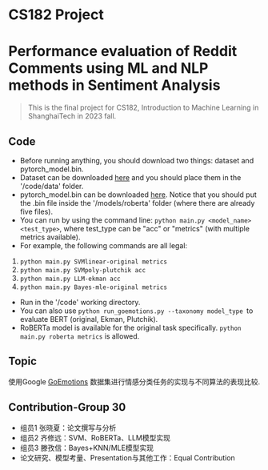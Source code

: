 # CS182 Project
# Performance evaluation of Reddit Comments using ML and NLP methods in Sentiment Analysis
> This is the final project for CS182, Introduction to Machine Learning in ShanghaiTech in 2023 fall.

## Code 
  - Before running anything, you should download two things: dataset and pytorch_model.bin. 
  - Dataset can be downloaded [here](https://github.com/Breadteeth/IML-Dataset/) and you should place them in the '/code/data' folder.
  - pytorch_model.bin can be downloaded [here](https://huggingface.co/SamLowe/roberta-base-go_emotions/blob/main/pytorch_model.bin). Notice that you should put the .bin file inside the '/models/roberta' folder (where there are already five files).
  - You can run by using the command line: `python main.py <model_name> <test_type>`, where test_type can be "acc" or "metrics" (with multiple metrics available). 
  - For example, the following commands are all legal: 
   1. `python main.py SVMlinear-original metrics`
   2. `python main.py SVMpoly-plutchik acc ` 
   3. `python main.py LLM-ekman acc`
   4. `python main.py Bayes-mle-original metrics`
  - Run in the '/code' working directory.
  - You can also use `python run_goemotions.py --taxonomy model_type `to evaluate BERT (original, Ekman, Plutchik).
  - RoBERTa model is available for the original task specifically. `python main.py roberta metrics` is allowed.


## Topic
使用Google [GoEmotions](https://github.com/google-research/google-research/tree/master/goemotions) 数据集进行情感分类任务的实现与不同算法的表现比较.

## Contribution-Group 30
- 组员1 张晓夏：论文撰写与分析
- 组员2 齐修远：SVM、RoBERTa、LLM模型实现
- 组员3 滕孜信：Bayes+KNN/MLE模型实现
- 论文研究、模型考量、Presentation与其他工作：Equal Contribution


